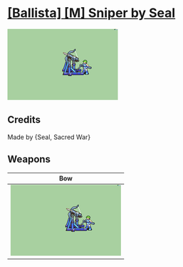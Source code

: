 # [\[Ballista\] \[M\] Sniper by Seal](./)
 

<img src="./5.%20Bow%20(Ballista)/Bow_000.png" alt="[Ballista] [M] Sniper by Seal standing" />

## Credits

Made by {Seal, Sacred War}

## Weapons
 

|Bow |
|  :---: |
| <img alt="Bow animation" src="./5.%20Bow%20(Ballista)/Bow.gif" /> |
